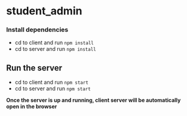 # student_admin

### Install dependencies
- cd to client and run `npm install`
- cd to server and run `npm install`

## Run the server
- cd to client and run `npm start`
- cd to server and run `npm start`

**Once the server is up and running, client server will be automatically open in the browser**
